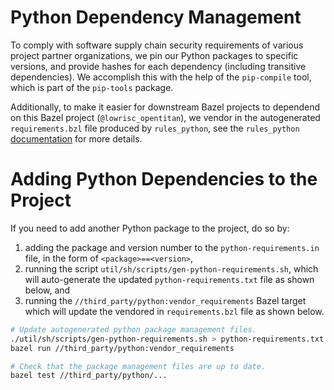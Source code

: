 # Python Dependency Management

To comply with software supply chain security requirements of various project partner organizations, we pin our Python packages to specific versions, and provide hashes for each dependency (including transitive dependencies).
We accomplish this with the help of the `pip-compile` tool, which is part of the `pip-tools` package.

Additionally, to make it easier for downstream Bazel projects to dependend on this Bazel project (`@lowrisc_opentitan`), we vendor in the autogenerated `requirements.bzl` file produced by `rules_python`, see the `rules_python` [documentation](https://rules-python.readthedocs.io/en/0.39.0/pypi-dependencies.html#vendoring-the-requirements-bzl-file) for more details.

# Adding Python Dependencies to the Project
If you need to add another Python package to the project, do so by:
1. adding the package and version number to the `python-requirements.in` file, in the form of `<package>==<version>`,
1. running the script `util/sh/scripts/gen-python-requirements.sh`, which will auto-generate the updated `python-requirements.txt` file as shown below, and
1. running the `//third_party/python:vendor_requirements` Bazel target which will update the vendored in `requirements.bzl` file as shown below.

```sh
# Update autogenerated python package management files.
./util/sh/scripts/gen-python-requirements.sh > python-requirements.txt
bazel run //third_party/python:vendor_requirements

# Check that the package management files are up to date.
bazel test //third_party/python/...
```
